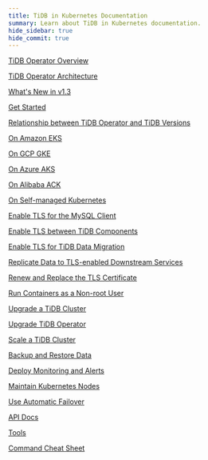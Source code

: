 ```yaml
---
title: TiDB in Kubernetes Documentation
summary: Learn about TiDB in Kubernetes documentation.
hide_sidebar: true
hide_commit: true
---
```


<LearningPathContainer platform="tidb-operator" title="TiDB in Kubernetes Documentation" subTitle="Using TiDB Operator provided by PingCAP, you can run and maintain TiDB seamlessly in the Kubernetes clusters deployed on a public cloud or on premises.">

<LearningPath label="Learn" icon="cloud1">

[TiDB Operator Overview](https://docs.pingcap.com/tidb-in-kubernetes/v1.3/tidb-operator-overview)

[TiDB Operator Architecture](https://docs.pingcap.com/tidb-in-kubernetes/v1.3/architecture)

[What's New in v1.3](https://docs.pingcap.com/tidb-in-kubernetes/dev/whats-new-in-v1.3)

[Get Started](https://docs.pingcap.com/tidb-in-kubernetes/v1.3/get-started)

[Relationship between TiDB Operator and TiDB Versions](https://docs.pingcap.com/tidb-in-kubernetes/v1.3/tidb-operator-overview)

</LearningPath>

<LearningPath label="Deploy TiDB" icon="deploy">

[On Amazon EKS](https://docs.pingcap.com/tidb-in-kubernetes/v1.3/deploy-on-aws-eks)

[On GCP GKE](https://docs.pingcap.com/tidb-in-kubernetes/v1.3/deploy-on-gcp-gke)

[On Azure AKS](https://docs.pingcap.com/tidb-in-kubernetes/v1.3/deploy-on-azure-aks)

[On Alibaba ACK](https://docs.pingcap.com/tidb-in-kubernetes/v1.3/deploy-on-alibaba-cloud)

[On Self-managed Kubernetes](https://docs.pingcap.com/tidb-in-kubernetes/v1.3/deploy-on-general-kubernetes)

</LearningPath>

<LearningPath label="Secure" icon="cloud3">

[Enable TLS for the MySQL Client](https://docs.pingcap.com/tidb-in-kubernetes/v1.3/enable-tls-for-mysql-client)

[Enable TLS between TiDB Components](https://docs.pingcap.com/tidb-in-kubernetes/v1.3/enable-tls-between-components)

[Enable TLS for TiDB Data Migration](https://docs.pingcap.com/tidb-in-kubernetes/v1.3/enable-tls-for-dm)

[Replicate Data to TLS-enabled Downstream Services](https://docs.pingcap.com/tidb-in-kubernetes/v1.3/enable-tls-for-ticdc-sink)

[Renew and Replace the TLS Certificate](https://docs.pingcap.com/tidb-in-kubernetes/v1.3/renew-tls-certificate)

[Run Containers as a Non-root User](https://docs.pingcap.com/tidb-in-kubernetes/v1.3/containers-run-as-non-root-user)

</LearningPath>

<LearningPath label="Manage" icon="maintain">

[Upgrade a TiDB Cluster](https://docs.pingcap.com/tidb-in-kubernetes/v1.3/upgrade-a-tidb-cluster)

[Upgrade TiDB Operator](https://docs.pingcap.com/tidb-in-kubernetes/v1.3/upgrade-tidb-operator)

[Scale a TiDB Cluster](https://docs.pingcap.com/tidb-in-kubernetes/v1.3/scale-a-tidb-cluster)

[Backup and Restore Data](https://docs.pingcap.com/tidb-in-kubernetes/v1.3/backup-restore-overview)

[Deploy Monitoring and Alerts](https://docs.pingcap.com/tidb-in-kubernetes/v1.3/monitor-a-tidb-cluster)

[Maintain Kubernetes Nodes](https://docs.pingcap.com/tidb-in-kubernetes/v1.3/maintain-a-kubernetes-node)

[Use Automatic Failover](https://docs.pingcap.com/tidb-in-kubernetes/v1.3/use-auto-failover)

</LearningPath>

<LearningPath label="Reference" icon="cloud-dev">

[API Docs](https://github.com/pingcap/tidb-operator/blob/master/docs/api-references/docs.md)

[Tools](https://docs.pingcap.com/tidb-in-kubernetes/v1.3/tidb-toolkit)

[Command Cheat Sheet](https://docs.pingcap.com/tidb-in-kubernetes/v1.3/cheat-sheet)

</LearningPath>

</LearningPathContainer>
